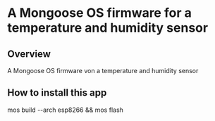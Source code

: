# A Mongoose OS firmware for a temperature and humidity sensor

## Overview
A Mongoose OS firmware von a temperature and humidity sensor

## How to install this app
mos build --arch esp8266 && mos flash
